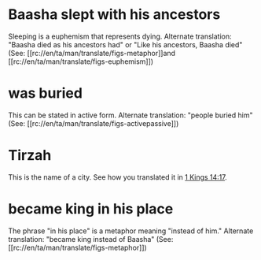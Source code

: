 # Baasha slept with his ancestors

Sleeping is a euphemism that represents dying. Alternate translation: "Baasha died as his ancestors had" or "Like his ancestors, Baasha died" (See: [[rc://en/ta/man/translate/figs-metaphor]]and [[rc://en/ta/man/translate/figs-euphemism]])

# was buried

This can be stated in active form. Alternate translation: "people buried him" (See: [[rc://en/ta/man/translate/figs-activepassive]])

# Tirzah

This is the name of a city. See how you translated it in [1 Kings 14:17](../14/17.md).

# became king in his place

The phrase "in his place" is a metaphor meaning "instead of him." Alternate translation: "became king instead of Baasha" (See: [[rc://en/ta/man/translate/figs-metaphor]])

